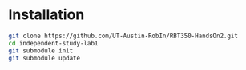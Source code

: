 # Installation
```bash
git clone https://github.com/UT-Austin-RobIn/RBT350-HandsOn2.git
cd independent-study-lab1
git submodule init
git submodule update
```
